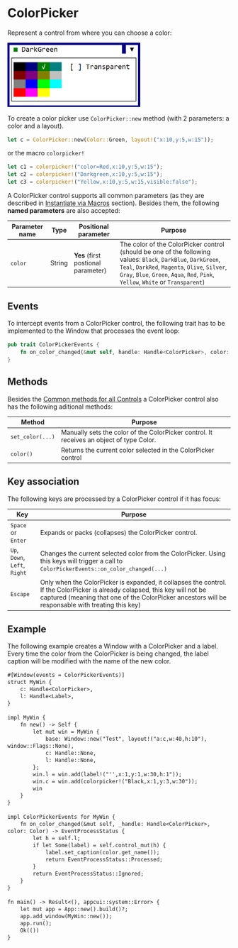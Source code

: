 # ColorPicker

Represent a control from where you can choose a color:

<img src="img/colorpicker.png" width=300/>

To create a color picker use `ColorPicker::new` method (with 2 parameters: a color and a layout).
```rs
let c = ColorPicker::new(Color::Green, layout!("x:10,y:5,w:15"));
```
or the macro `colorpicker!`
```rs
let c1 = colorpicker!("color=Red,x:10,y:5,w:15");
let c2 = colorpicker!("Darkgreen,x:10,y:5,w:15");
let c3 = colorpicker!("Yellow,x:10,y:5,w:15,visible:false");
```

A ColorPicker control supports all common parameters (as they are described in [Instantiate via Macros](../instantiate_via_macros.md) section). Besides them, the following **named parameters** are also accepted:

| Parameter name | Type   | Positional parameter                | Purpose                                                                                                                                                                                                                                               |
| -------------- | ------ | ----------------------------------- | ----------------------------------------------------------------------------------------------------------------------------------------------------------------------------------------------------------------------------------------------------- |
| `color`        | String | **Yes** (first postional parameter) | The color of the ColorPicker control (should be one of the following values: `Black`, `DarkBlue`, `DarkGreen`, `Teal`, `DarkRed`, `Magenta`, `Olive`, `Silver`,   `Gray`, `Blue`, `Green`, `Aqua`, `Red`, `Pink`, `Yellow`, `White` or `Transparent`) |

## Events
To intercept events from a ColorPicker control, the following trait has to be implemented to the Window that processes the event loop:
```rs
pub trait ColorPickerEvents {
    fn on_color_changed(&mut self, handle: Handle<ColorPicker>, color: Color) -> EventProcessStatus {...}
}
```

## Methods

Besides the [Common methods for all Controls](../common_methods.md) a ColorPicker control also has the following aditional methods:

| Method           | Purpose                                                                                  |
| ---------------- | ---------------------------------------------------------------------------------------- |
| `set_color(...)` | Manually sets the color of the ColorPicker control. It receives an object of type Color. |
| `color()`        | Returns the current color selected in the ColorPicker control                            |


## Key association

The following keys are processed by a ColorPicker control if it has focus:

| Key                           | Purpose                                                                                                                                                                                                                           |
| ----------------------------- | --------------------------------------------------------------------------------------------------------------------------------------------------------------------------------------------------------------------------------- |
| `Space` or `Enter`            | Expands or packs (collapses) the ColorPicker control.                                                                                                                                                                             |
| `Up`, `Down`, `Left`, `Right` | Changes the current selected color from the ColorPicker. Using this keys will trigger a call to `ColorPickerEvents::on_color_changed(...)`                                                                                        |
| `Escape`                      | Only when the ColorPicker is expanded, it collapses the control. If the ColorPicker is already colapsed, this key will not be captured (meaning that one of the ColorPicker ancestors will be responsable with treating this key) |

## Example

The following example creates a Window with a ColorPicker and a label. Every time the color from the ColorPicker is being changed, the label caption will be modified with the name of the new color.

```rust,no_run
#[Window(events = ColorPickerEvents)]
struct MyWin {
    c: Handle<ColorPicker>,
    l: Handle<Label>,
}

impl MyWin {
    fn new() -> Self {
        let mut win = MyWin {
            base: Window::new("Test", layout!("a:c,w:40,h:10"), window::Flags::None),
            c: Handle::None,
            l: Handle::None,
        };
        win.l = win.add(label!("'',x:1,y:1,w:30,h:1"));
        win.c = win.add(colorpicker!("Black,x:1,y:3,w:30"));
        win
    }
}

impl ColorPickerEvents for MyWin {
    fn on_color_changed(&mut self, _handle: Handle<ColorPicker>, color: Color) -> EventProcessStatus {
        let h = self.l;
        if let Some(label) = self.control_mut(h) {
            label.set_caption(color.get_name());
            return EventProcessStatus::Processed;
        }
        return EventProcessStatus::Ignored;
    }
}

fn main() -> Result<(), appcui::system::Error> {
    let mut app = App::new().build()?;
    app.add_window(MyWin::new());
    app.run();
    Ok(())
}

```